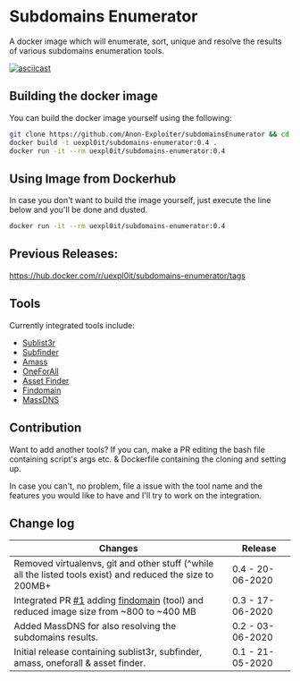 # Subdomains Enumerator
A docker image which will enumerate, sort, unique and resolve the results of various subdomains enumeration tools.

[![asciicast](https://asciinema.org/a/360015.svg)](https://asciinema.org/a/360015)

## Building the docker image
You can build the docker image yourself using the following:

```bash
git clone https://github.com/Anon-Exploiter/subdomainsEnumerator && cd subdomainsEnumerator
docker build -t uexpl0it/subdomains-enumerator:0.4 .
docker run -it --rm uexpl0it/subdomains-enumerator:0.4
```

## Using Image from Dockerhub
In case you don't want to build the image yourself, just execute the line below and you'll be done and dusted. 

```bash
docker run -it --rm uexpl0it/subdomains-enumerator:0.4
```

## Previous Releases:
https://hub.docker.com/r/uexpl0it/subdomains-enumerator/tags

## Tools
Currently integrated tools include:
* [Sublist3r](https://github.com/aboul3la/Sublist3r)
* [Subfinder](https://github.com/projectdiscovery/subfinder)
* [Amass](https://github.com/OWASP/Amass)
* [OneForAll](https://github.com/shmilylty/OneForAll/)
* [Asset Finder](https://github.com/tomnomnom/assetfinder)
* [Findomain](https://github.com/Edu4rdSHL/findomain)
* [MassDNS](https://github.com/blechschmidt/massdns)

## Contribution
Want to add another tools? If you can, make a PR editing the bash file containing script's args etc. & Dockerfile containing the cloning and setting up. 

In case you can't, no problem, file a issue with the tool name and the features you would like to have and I'll try to work on the integration. 

## Change log

| Changes                                                      | Release                                             |
| ------------------------------------------------------------ | --------------------------------------------------- |
| Removed virtualenvs, git and other stuff (^while all the listed tools exist) and reduced the size to 200MB+ | 0.4 - 20-06-2020|
| Integrated PR [#1](https://github.com/Anon-Exploiter/subdomainsEnumerator/pull/1) adding [findomain](https://github.com/Edu4rdSHL/findomain) (tool) and reduced image size from ~800 to ~400 MB     | 0.3 - 17-06-2020                                  |
| Added MassDNS for also resolving the subdomains results.     | 0.2 - 03-06-2020                                  |
| Initial release containing sublist3r, subfinder, amass, oneforall & asset finder. | 0.1 - 21-05-2020                                  |


